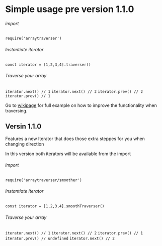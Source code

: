 # Simple usage pre version 1.1.0



###### import

`require('arraytraverser')`

###### Instantiate iterator

`const iterator = [1,2,3,4].traverser()`

###### Traverse your array

`iterator.next() // 1`
`iterator.next() // 2`
`iterator.prev() // 2`
`iterator.prev() // 1`

Go to [wikipage](https://github.com/git-solt/arraytraverser/wiki) for full example on how to improve the functionality when traversing.

## Versin 1.1.0

Features a new Iterator that does those extra steppes for you when changing direction

In this version both iterators will be available from the import

###### import 

`require('arraytraverser/smoother')`

###### Instantiate iterator

`const iterator = [1,2,3,4].smoothTraverser()`

###### Traverse your array

`iterator.next() // 1`
`iterator.next() // 2`
`iterator.prev() // 1`
`iterator.prev() // undefined`
`iterator.next() // 2`

